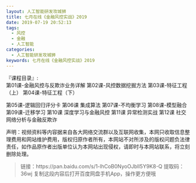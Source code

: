 ```yaml
---
layout: 人工智能研发攻城狮
title: 七月在线《金融风控实战》2019
date: 2019-07-19 20:52:13
tags:
  - 风控
  - 金融
  - 人工智能
categories:
  - 人工智能研发攻城狮
keywords: 七月在线《金融风控实战》2019
---
```

『课程目录』:  
第01课-金融风控与反欺诈业务详解
第02课-风控数据挖掘方法
第03课-特征工程（上）
第04课-特征工程（下）
<!-- more --> 
第05课-逻辑回归评分卡
第06课 集成算法
第07课-不均衡学习
第08课-模型融合
第09课-迁移学习
第10课 深度学习与金融风控
第11课 异常检测实战
第12课 社交网络分析与金融反欺诈

<div class="post-copyright">
    <div class="post-copyright__author">
      <span class="post-copyright-meta">声明：视频资料等内容据来自各大网络交流群以及互联网收集，本网只收取信息整理费用和网站维护费用，版权归原作者所有，本网站不对所涉及的版权问题负法律责任，如作品原作者出版单位认为本网站出现侵权，请即时与本网站联系，将立刻删除处理。 </span>
    </div>
</div>

<blockquote class="blockquote-center">
链接：https://pan.baidu.com/s/1-lhCoB0NyoOJblI5Y9K8-Q 
提取码：36wj 
复制这段内容后打开百度网盘手机App，操作更方便哦
</blockquote>

